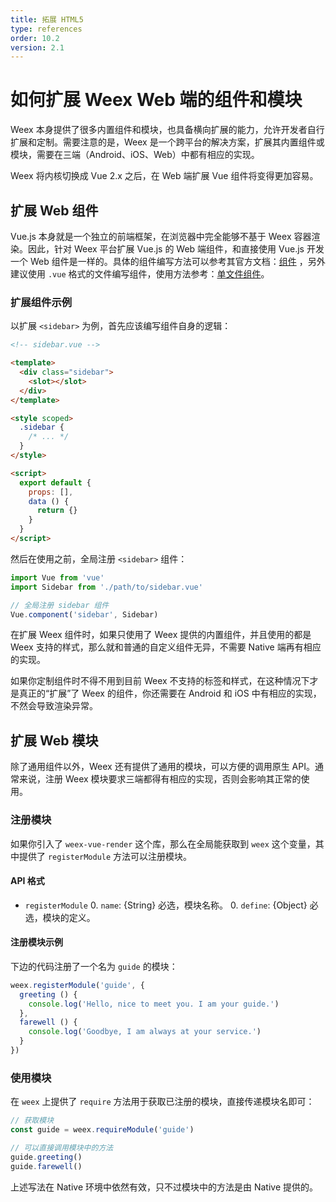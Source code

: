 ```yaml
---
title: 拓展 HTML5
type: references
order: 10.2
version: 2.1
---
```


# 如何扩展 Weex Web 端的组件和模块

Weex 本身提供了很多内置组件和模块，也具备横向扩展的能力，允许开发者自行扩展和定制。需要注意的是，Weex 是一个跨平台的解决方案，扩展其内置组件或模块，需要在三端（Android、iOS、Web）中都有相应的实现。

Weex 将内核切换成 Vue 2.x 之后，在 Web 端扩展 Vue 组件将变得更加容易。

## 扩展 Web 组件

Vue.js 本身就是一个独立的前端框架，在浏览器中完全能够不基于 Weex 容器渲染。因此，针对 Weex 平台扩展 Vue.js 的 Web 端组件，和直接使用 Vue.js 开发一个 Web 组件是一样的。具体的组件编写方法可以参考其官方文档：[组件](https://cn.vuejs.org/v2/guide/components.html) ，另外建议使用 `.vue` 格式的文件编写组件，使用方法参考：[单文件组件](https://cn.vuejs.org/v2/guide/single-file-components.html)。

### 扩展组件示例

以扩展 `<sidebar>` 为例，首先应该编写组件自身的逻辑：

```html
<!-- sidebar.vue -->

<template>
  <div class="sidebar">
    <slot></slot>
  </div>
</template>

<style scoped>
  .sidebar {
    /* ... */
  }
</style>

<script>
  export default {
    props: [],
    data () {
      return {}
    }
  }
</script>
```

然后在使用之前，全局注册 `<sidebar>` 组件：

```js
import Vue from 'vue'
import Sidebar from './path/to/sidebar.vue'

// 全局注册 sidebar 组件
Vue.component('sidebar', Sidebar)
```

在扩展 Weex 组件时，如果只使用了 Weex 提供的内置组件，并且使用的都是 Weex 支持的样式，那么就和普通的自定义组件无异，不需要 Native 端再有相应的实现。

如果你定制组件时不得不用到目前 Weex 不支持的标签和样式，在这种情况下才是真正的“扩展”了 Weex 的组件，你还需要在 Android 和 iOS 中有相应的实现，不然会导致渲染异常。

## 扩展 Web 模块

除了通用组件以外，Weex 还有提供了通用的模块，可以方便的调用原生 API。通常来说，注册 Weex 模块要求三端都得有相应的实现，否则会影响其正常的使用。

### 注册模块

如果你引入了 `weex-vue-render` 这个库，那么在全局能获取到 `weex` 这个变量，其中提供了 `registerModule` 方法可以注册模块。

#### API 格式

+ `registerModule`
  0. `name`: {String} 必选，模块名称。
  0. `define`: {Object} 必选，模块的定义。

#### 注册模块示例

下边的代码注册了一个名为 `guide` 的模块：

```js
weex.registerModule('guide', {
  greeting () {
    console.log('Hello, nice to meet you. I am your guide.')
  },
  farewell () {
    console.log('Goodbye, I am always at your service.')
  }
})
```

### 使用模块

在 `weex` 上提供了 `require` 方法用于获取已注册的模块，直接传递模块名即可：

```js
// 获取模块
const guide = weex.requireModule('guide')

// 可以直接调用模块中的方法
guide.greeting()
guide.farewell()
```

上述写法在 Native 环境中依然有效，只不过模块中的方法是由 Native 提供的。
